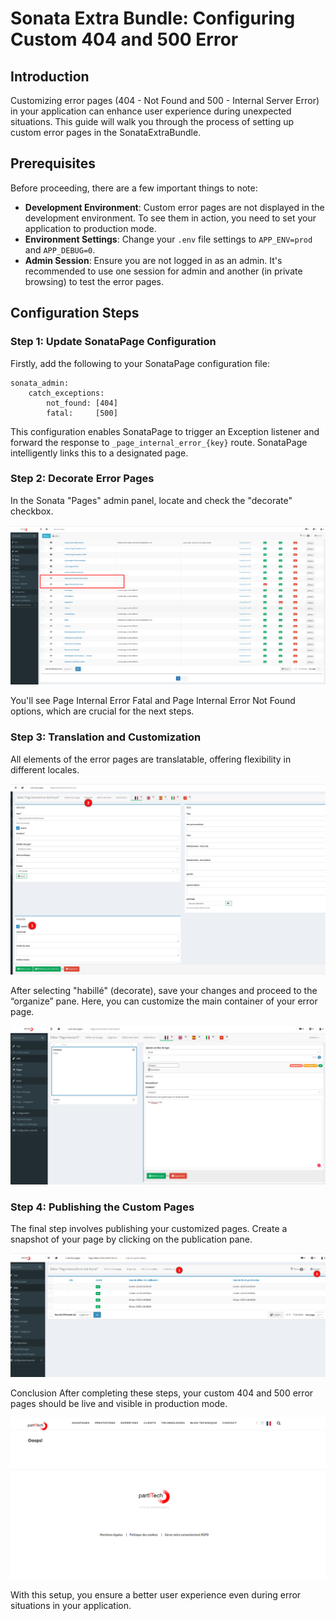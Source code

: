 # Sonata Extra Bundle: Configuring Custom 404 and 500 Error

## Introduction

Customizing error pages (404 - Not Found and 500 - Internal Server Error) in your application can enhance user experience during unexpected situations. This guide will walk you through the process of setting up custom error pages in the SonataExtraBundle.

## Prerequisites

Before proceeding, there are a few important things to note:

- **Development Environment**: Custom error pages are not displayed in the development environment. To see them in action, you need to set your application to production mode.
- **Environment Settings**: Change your `.env` file settings to `APP_ENV=prod` and `APP_DEBUG=0`.
- **Admin Session**: Ensure you are not logged in as an admin. It's recommended to use one session for admin and another (in private browsing) to test the error pages.


## Configuration Steps

### Step 1: Update SonataPage Configuration

Firstly, add the following to your SonataPage configuration file:

```
sonata_admin:
    catch_exceptions:
        not_found: [404]
        fatal:     [500]

```

This configuration enables SonataPage to trigger an Exception listener and forward the response to `_page_internal_error_{key}` route. SonataPage intelligently links this to a designated page.


### Step 2: Decorate Error Pages
In the Sonata "Pages" admin panel, locate and check the "decorate" checkbox.

![pages_admin_index](./doc-sonata-extra-images/pages_admin_index.png)

You'll see Page Internal Error Fatal and Page Internal Error Not Found options, which are crucial for the next steps.

### Step 3: Translation and Customization
All elements of the error pages are translatable, offering flexibility in different locales.

![custom_404_conf](./doc-sonata-extra-images/custom_404_conf.png)

After selecting "habillé" (decorate), save your changes and proceed to the “organize” pane. Here, you can customize the main container of your error page.

![custom_404_organise](./doc-sonata-extra-images/custom_404_organise.png)

###  Step 4: Publishing the Custom Pages

The final step involves publishing your customized pages. 
Create a snapshot of your page by clicking on the publication pane.

![img.png](./doc-sonata-extra-images/custom_404_publish.png)


Conclusion
After completing these steps, your custom 404 and 500 error pages should be live and visible in production mode.

![img_1.png](./doc-sonata-extra-images/custom_404_ready.png)


With this setup, you ensure a better user experience even during error situations in your application.


